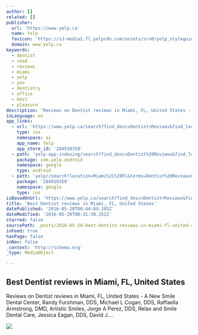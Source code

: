```yaml
---
author: []
related: []
publisher:
  url: 'https://www.yelp.ca'
  name: Yelp
  favicon: 'https://s3-media2.fl.yelpcdn.com/assets/srv0/yelp_styleguide/118ff475a341/assets/img/logos/favicon.ico'
  domain: www.yelp.ca
keywords:
  - dentist
  - read
  - reviews
  - miami
  - yelp
  - yon
  - dentistry
  - office
  - best
  - pleasure
description: 'Reviews on Dentist reviews in Miami, FL, United States - A New Smile Dental Center, Randy Furshman, DDS, Michael L Cogan, DDS, Raffaella Armstrong, DMD, Artistic Smiles, Jorge A Perez, DDS, Relax and Smile Dental Care, Jessica Eagan, DDS, David J....'
inLanguage: en
app_links:
  - url: 'https://www.yelp.ca/search?find_desc=Dentist+Reviews&find_loc=Miami%2C+FL&utm_campaign=search&utm_medium=organic&utm_source=apple'
    type: ios
    namespace: ai
    app_name: Yelp
    app_store_id: '284910350'
  - path: 'yelp-app-indexing/search?find_desc=Dentist%20Reviews&find_loc=Miami%2C%20FL&utm_campaign=search&utm_medium=organic&utm_source=google'
    package: com.yelp.android
    namespace: google
    type: android
  - path: 'yelp//search?location=Miami%2C%20FL&terms=Dentist%20Reviews&utm_campaign=search&utm_medium=organic&utm_source=google'
    package: '284910350'
    namespace: google
    type: ios
isBasedOnUrl: 'https://www.yelp.ca/search?find_desc=Dentist+Reviews&find_loc=Miami%2C+FL'
title: 'Best Dentist reviews in Miami, FL, United States'
datePublished: '2016-05-28T00:44:09.285Z'
dateModified: '2016-05-28T00:31:30.352Z'
starred: false
sourcePath: _posts/2016-05-28-best-dentist-reviews-in-miami-fl-united-states.md
inFeed: true
hasPage: false
inNav: false
_context: 'http://schema.org'
_type: MediaObject

---
```

<article style=""><h1>Best Dentist reviews in Miami, FL, United States</h1><p>Reviews on Dentist reviews in Miami, FL, United States - A New Smile Dental Center, Randy Furshman, DDS, Michael L Cogan, DDS, Raffaella Armstrong, DMD, Artistic Smiles, Jorge A Perez, DDS, Relax and Smile Dental Care, Jessica Eagan, DDS, David J....</p><img src="https://s3-media2.fl.yelpcdn.com/assets/srv0/seo_metadata/e98ed5a1460f/assets/img/logos/yelp_og_image.png" /></article>